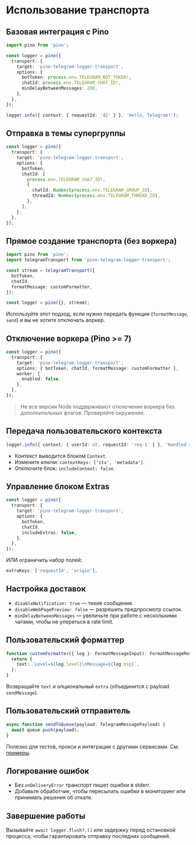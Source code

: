 # Использование транспорта

## Базовая интеграция с Pino

```ts
import pino from 'pino';

const logger = pino({
  transport: {
    target: 'pino-telegram-logger-transport',
    options: {
      botToken: process.env.TELEGRAM_BOT_TOKEN!,
      chatId: process.env.TELEGRAM_CHAT_ID!,
      minDelayBetweenMessages: 200,
    },
  },
});

logger.info({ context: { requestId: '42' } }, 'Hello, Telegram!');
```

## Отправка в темы супергруппы

```ts
const logger = pino({
  transport: {
    target: 'pino-telegram-logger-transport',
    options: {
      botToken,
      chatId: [
        process.env.TELEGRAM_CHAT_ID!,
        {
          chatId: Number(process.env.TELEGRAM_GROUP_ID),
          threadId: Number(process.env.TELEGRAM_THREAD_ID),
        },
      ],
    },
  },
});
```

## Прямое создание транспорта (без воркера)

```ts
import pino from 'pino';
import telegramTransport from 'pino-telegram-logger-transport';

const stream = telegramTransport({
  botToken,
  chatId,
  formatMessage: customFormatter,
});

const logger = pino({}, stream);
```

Используйте этот подход, если нужно передать функции (`formatMessage`, `send`) и вы не хотите отключать воркер.

## Отключение воркера (Pino >= 7)

```ts
const logger = pino({
  transport: {
    target: 'pino-telegram-logger-transport',
    options: { botToken, chatId, formatMessage: customFormatter },
    worker: {
      enabled: false,
    },
  },
});
```

> Не все версии Node поддерживают отключение воркера без дополнительных флагов. Проверяйте окружение.

## Передача пользовательского контекста

```ts
logger.info({ context: { userId: 42, requestId: 'req-1' } }, 'Handled request');
```

- Контекст выводится блоком `Context`.
- Измените ключи: `contextKeys: ['ctx', 'metadata']`.
- Отключите блок: `includeContext: false`.

## Управление блоком Extras

```ts
const logger = pino({
  transport: {
    target: 'pino-telegram-logger-transport',
    options: {
      botToken,
      chatId,
      includeExtras: false,
    },
  },
});
```

ИЛИ ограничить набор полей:

```ts
extraKeys: ['requestId', 'origin'],
```

## Настройка доставок

- `disableNotification: true` — тихие сообщения.
- `disableWebPagePreview: false` — разрешить предпросмотр ссылок.
- `minDelayBetweenMessages` — увеличьте при работе с несколькими чатами, чтобы не упереться в rate limit.

## Пользовательский форматтер

```ts
function customFormatter({ log }: FormatMessageInput): FormatMessageResult {
  return {
    text: `Level=${log.level}\nMessage=${log.msg}`,
  };
}
```

Возвращайте `text` и опциональный `extra` (объединится с payload `sendMessage`).

## Пользовательский отправитель

```ts
async function sendToQueue(payload: TelegramMessagePayload) {
  await queue.push(payload);
}
```

Полезно для тестов, прокси и интеграции с другими сервисами. См. [примеры](examples.md).

## Логирование ошибок

- Без `onDeliveryError` транспорт пишет ошибки в stderr.
- Добавьте обработчик, чтобы пересылать ошибки в мониторинг или принимать решения об откате.

## Завершение работы

Вызывайте `await logger.flush?.()` или задержку перед остановкой процесса, чтобы гарантировать отправку последних сообщений.

